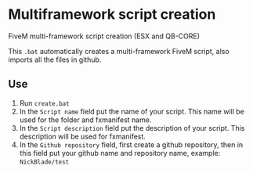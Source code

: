 # Multiframework script creation
FiveM multi-framework script creation (ESX and QB-CORE)

This `.bat` automatically creates a multi-framework FiveM script, also imports all the files in github.

## Use
1. Run `create.bat`
2. In the `Script name` field put the name of your script. This name will be used for the folder and fxmanifest name.
3. In the `Script description` field put the description of your script. This description will be used for fxmanifest.
4. In the `Github repository` field, first create a github repository, then in this field put your github name and repository name, example: `NickBlade/test`

